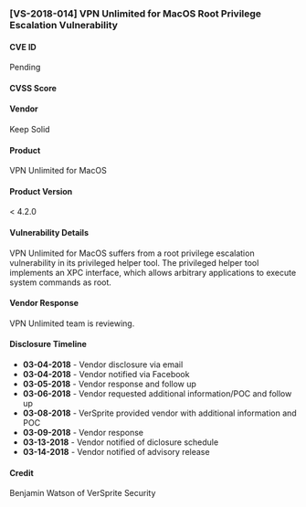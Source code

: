 ### [VS-2018-014] VPN Unlimited for MacOS Root Privilege Escalation Vulnerability
  		  
#### CVE ID		
Pending
		
#### CVSS Score		
		
#### Vendor		
Keep Solid
		
#### Product		
VPN Unlimited for MacOS 

#### Product Version
< 4.2.0
		
#### Vulnerability Details
		
VPN Unlimited for MacOS suffers from a root privilege escalation vulnerability
in its privileged helper tool.  The privileged helper tool implements an XPC interface, which allows arbitrary applications to execute system commands as root.		
 		
#### Vendor Response		
VPN Unlimited team is reviewing. 
  		
#### Disclosure Timeline		
 		
* **03-04-2018** - Vendor disclosure via email		
* **03-04-2018** - Vendor notified via Facebook	
* **03-05-2018** - Vendor response and follow up 
* **03-06-2018** - Vendor requested additional information/POC and follow up		
* **03-08-2018** - VerSprite provided vendor with additional information and POC
* **03-09-2018** - Vendor response
* **03-13-2018** - Vendor notified of diclosure schedule 		
* **03-14-2018** - Vendor notified of advisory release	
 		
#### Credit		
Benjamin Watson of VerSprite Security
